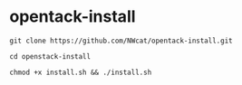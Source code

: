 # opentack-install

`git clone https://github.com/NWcat/opentack-install.git` 

`cd openstack-install`

`chmod +x install.sh && ./install.sh`
